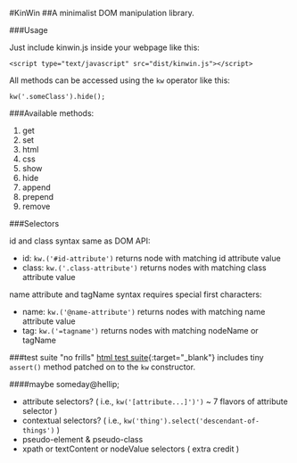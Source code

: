 #KinWin
##A minimalist DOM manipulation library.

###Usage

Just include kinwin.js inside your webpage like this:

`<script type="text/javascript" src="dist/kinwin.js"></script>`

All methods can be accessed using the `kw` operator like this:

`kw('.someClass').hide();`

###Available methods:

1. get
2. set
3. html
4. css
5. show
6. hide
7. append
8. prepend
9. remove

###Selectors

id and class syntax same as DOM API:
+ id: `kw.('#id-attribute')` returns node with matching id attribute value
+ class: `kw.('.class-attribute')` returns nodes with matching class attribute value

name attribute and tagName syntax requires special first characters:
+ name: `kw.('@name-attribute')` returns nodes with matching name attribute value
+ tag: `kw.('=tagname')` returns nodes with matching nodeName or tagName

###test suite
"no frills" [html test suite](https://rawgit.com/dfkaye/kinwin.js/master/test/suite.html){:target="_blank"}
includes tiny `assert()` method patched on to the `kw` constructor.

####maybe someday@hellip;
+ attribute selectors? ( i.e., `kw('[attribute...]')')` ~ 7 flavors of attribute selector )
+ contextual selectors? ( i.e., `kw('thing').select('descendant-of-things')` )
+ pseudo-element &amp; pseudo-class
+ xpath or textContent or nodeValue selectors ( extra credit )
